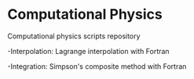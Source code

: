 # Computational Physics
Computational physics scripts repository

-Interpolation: Lagrange interpolation with Fortran

-Integration: Simpson's composite method with Fortran
